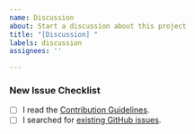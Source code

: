 ```yaml
---
name: Discussion
about: Start a discussion about this project
title: "[Discussion] "
labels: discussion
assignees: ''

---
```


<!--- Provide a short summary in the Title above after the [Discussion] tag. -->

### New Issue Checklist
<!-- Before you submit your issue, please make sure to check the following boxes by putting an x in the [ ] (don't: [x ], [ x], do: [x]) -->

- [ ] I read the [Contribution Guidelines](CONTRIBUTING.md).
- [ ] I searched for [existing GitHub issues](https://github.com/JoniVR/VerticalCardSwiper/issues).
